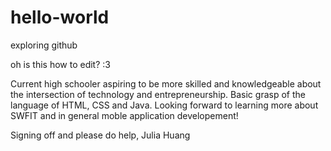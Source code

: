 # hello-world
exploring github

oh is this how to edit? :3

Current high schooler aspiring to be more skilled and knowledgeable about the intersection of technology and entrepreneurship. Basic grasp of the language of HTML, CSS and Java. Looking forward to learning more about SWFIT and in general moble application developement!

Signing off and please do help,
Julia Huang
